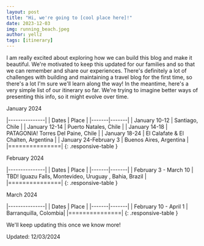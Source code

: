 ```yaml
---
layout: post
title: "Hi, we're going to [cool place here]!"
date: 2023-12-03
img: running_beach.jpeg
author: yellz
tags: [itinerary]
---
```


I am really excited about exploring how we can build this blog and make it beautiful. We're motivated to keep this updated for our families and so that we can remember and share our experiences. There's definitely a lot of challenges with building and maintaining a travel blog for the first time, so there's a lot I'm sure we'll learn along the way! In the meantime, here's a very simple list of our itinerary so far. We're trying to imagine better ways of presenting this info, so it might evolve over time.

<i class="fa fa-calendar" aria-hidden="true"></i> January 2024

|---------------|
| Dates | Place |
|-------|-------|
| January 10-12 | Santiago, Chile |
| January 12-14 | Puerto Natales, Chile |
| January 14-18 | PATAGONIA! Torres Del Paine, Chile |
| January 18-24 | El Calafate & El Chalten, Argentina |
| January 24-February 3 | Buenos Aires, Argentina |
|===============|
{: .responsive-table }

<i class="fa fa-calendar" aria-hidden="true"></i> February 2024

|---------------|
| Dates | Place |
|-------|-------|
| February 3 - March 10 | TBD! Iguazu Falls, Montevideo, Uruguay , Bahia, Brazil |
|===============|
{: .responsive-table }

<i class="fa fa-calendar" aria-hidden="true"></i> March 2024

|---------------|
| Dates | Place |
|-------|-------|
| February 10 - April 1 | Barranquilla, Colombia|
|===============|
{: .responsive-table }

We'll keep updating this once we know more!

Updated: 12/03/2024
